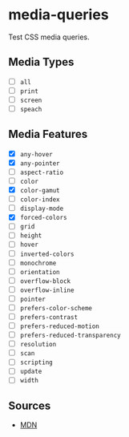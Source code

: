 # media-queries

Test CSS media queries.

## Media Types

- [ ] `all`
- [ ] `print`
- [ ] `screen`
- [ ] `speach`

## Media Features

- [x] `any-hover`
- [x] `any-pointer`
- [ ] `aspect-ratio`
- [ ] `color`
- [x] `color-gamut`
- [ ] `color-index`
- [ ] `display-mode`
- [x] `forced-colors`
- [ ] `grid`
- [ ] `height`
- [ ] `hover`
- [ ] `inverted-colors`
- [ ] `monochrome`
- [ ] `orientation`
- [ ] `overflow-block`
- [ ] `overflow-inline`
- [ ] `pointer`
- [ ] `prefers-color-scheme`
- [ ] `prefers-contrast`
- [ ] `prefers-reduced-motion`
- [ ] `prefers-reduced-transparency`
- [ ] `resolution`
- [ ] `scan`
- [ ] `scripting`
- [ ] `update`
- [ ] `width`

## Sources

- [MDN](https://developer.mozilla.org/en-US/docs/Web/CSS/Media_Queries/Using_media_queries)
